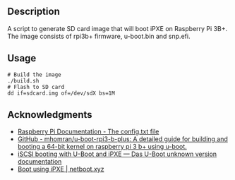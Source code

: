 ## Description

A script to generate SD card image that will boot iPXE on Raspberry Pi 3B+. The image consists of rpi3b+ firmware, u-boot.bin and snp.efi.

## Usage

``` shell
# Build the image
./build.sh
# Flash to SD card
dd if=sdcard.img of=/dev/sdX bs=1M
```

## Acknowledgments

- [Raspberry Pi Documentation - The config.txt file](https://www.raspberrypi.com/documentation/computers/config_txt.html#what-is-config-txt)
- [GitHub - mhomran/u-boot-rpi3-b-plus: A detailed guide for building and booting a 64-bit kernel on raspberry pi 3 b+ using u-boot.](https://github.com/mhomran/u-boot-rpi3-b-plus)
- [iSCSI booting with U-Boot and iPXE — Das U-Boot unknown version documentation](https://u-boot.readthedocs.io/en/v2021.04/uefi/iscsi.html)
- [Boot using iPXE | netboot.xyz](https://netboot.xyz/docs/booting/ipxe)